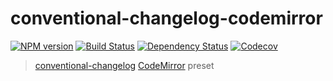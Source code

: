 # conventional-changelog-codemirror

[![NPM version][npm-image]][npm-url]
[![Build Status][ci-image]][ci-url]
[![Dependency Status][daviddm-image]][daviddm-url]
[![Codecov][codecov-image]][codecov-url]

> [conventional-changelog](https://github.com/ajoslin/conventional-changelog) [CodeMirror](https://github.com/codemirror/codemirror) preset


[npm-image]: https://badge.fury.io/js/conventional-changelog-codemirror.svg
[npm-url]: https://npmjs.org/package/conventional-changelog-codemirror
[ci-image]: https://github.com/conventional-changelog/conventional-changelog/workflows/ci/badge.svg
[ci-url]: https://github.com/conventional-changelog/conventional-changelog/actions?query=workflow%3Aci+branch%3Amaster
[daviddm-image]: https://david-dm.org/stevemao/conventional-changelog-codemirror.svg?theme=shields.io
[daviddm-url]: https://david-dm.org/stevemao/conventional-changelog-codemirror
[codecov-image]: https://codecov.io/gh/conventional-changelog/conventional-changelog/branch/master/graph/badge.svg
[codecov-url]: https://codecov.io/gh/conventional-changelog/conventional-changelog
